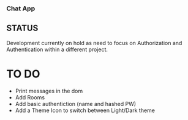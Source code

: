 ### Chat App

## STATUS

Development currently on hold as need to focus on Authorization and Authentication within a different project.

# TO DO

- Print messages in the dom
- Add Rooms
- Add basic authentiction (name and hashed PW)
- Add a Theme Icon to switch between Light/Dark theme
